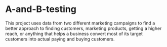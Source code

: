 # A-and-B-testing

This project uses data from two different marketing campaigns to find a better approach to finding customers, marketing products, getting a higher reach, or anything that helps a business convert most of its target customers into actual paying and buying customers.
